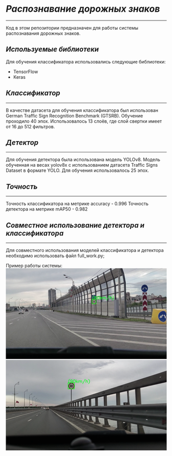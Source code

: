 # *Распознавание дорожных знаков*
---
Код в этом репозитории предназначен для работы системы распознавания дорожных знаков.

## *Используемые библиотеки*

Для обучения классификатора использовались следующие библиотеки:

- TensorFlow
- Keras

## *Классификатор*
---
В качестве датасета для обучения классификатора был использован German Traffic Sign Recognition Benchmark (GTSRB).
Обучение проходило 40 эпох. Использовалось 13 слоёв, где слой свертки имеет от 16 до 512 фильтров. 
## *Детектор*
---
Для обучения детектора была использована модель YOLOv8. Модель обученная на весах yolov8x с использованием датасета Traffic Signs Dataset в формате YOLO.
Для обучения использовалось 25 эпох.
## *Точность*
---
Точность классификатора на метрике accuracy - 0.996
Точность детектора на метрике mAP50 - 0.982

## *Совместное использование детектора и классификатора*
---
Для совместного использования моделей классификатора и детектора необходимо использовать файл full_work.py;

Пример работы системы:
![](./images/Screenshot_4.png)
![](./images/Screenshot_6.png)
 

